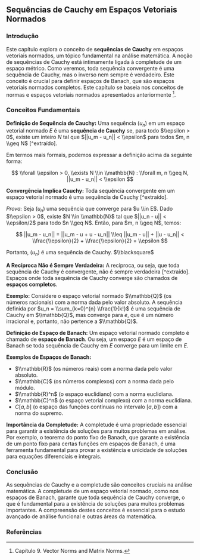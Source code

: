 ## Sequências de Cauchy em Espaços Vetoriais Normados

### Introdução
Este capítulo explora o conceito de **sequências de Cauchy** em espaços vetoriais normados, um tópico fundamental na análise matemática. A noção de sequências de Cauchy está intimamente ligada à completude de um espaço métrico. Como veremos, toda sequência convergente é uma sequência de Cauchy, mas o inverso nem sempre é verdadeiro. Este conceito é crucial para definir espaços de Banach, que são espaços vetoriais normados completos. Este capítulo se baseia nos conceitos de normas e espaços vetoriais normados apresentados anteriormente [^1].

### Conceitos Fundamentais

**Definição de Sequência de Cauchy:**
Uma sequência $(u_n)$ em um espaço vetorial normado $E$ é uma **sequência de Cauchy** se, para todo $\\epsilon > 0$, existe um inteiro $N$ tal que $||u_m - u_n|| < \\epsilon$ para todos $m, n \\geq N$ [^extraído].

Em termos mais formais, podemos expressar a definição acima da seguinte forma:

$$ \\forall \\epsilon > 0, \\exists N \\in \\mathbb{N} : \\forall m, n \\geq N, ||u_m - u_n|| < \\epsilon $$

**Convergência Implica Cauchy:**
Toda sequência convergente em um espaço vetorial normado é uma sequência de Cauchy [^extraído].

*Prova:*
Seja $(u_n)$ uma sequência que converge para $u \\in E$. Dado $\\epsilon > 0$, existe $N \\in \\mathbb{N}$ tal que $||u_n - u|| < \\epsilon/2$ para todo $n \\geq N$. Então, para $m, n \\geq N$, temos:

$$ ||u_m - u_n|| = ||u_m - u + u - u_n|| \\leq ||u_m - u|| + ||u - u_n|| < \\frac{\\epsilon}{2} + \\frac{\\epsilon}{2} = \\epsilon $$

Portanto, $(u_n)$ é uma sequência de Cauchy. $\\blacksquare$

**A Recíproca Não é Sempre Verdadeira:**
A recíproca, ou seja, que toda sequência de Cauchy é convergente, não é sempre verdadeira [^extraído]. Espaços onde toda sequência de Cauchy converge são chamados de **espaços completos**.

**Exemplo:**
Considere o espaço vetorial normado $\\mathbb{Q}$ (os números racionais) com a norma dada pelo valor absoluto. A sequência definida por $u_n = \\sum_{k=0}^{n} \\frac{1}{k!}$ é uma sequência de Cauchy em $\\mathbb{Q}$, mas converge para $e$, que é um número irracional e, portanto, não pertence a $\\mathbb{Q}$.

**Definição de Espaço de Banach:**
Um espaço vetorial normado completo é chamado de **espaço de Banach**. Ou seja, um espaço $E$ é um espaço de Banach se toda sequência de Cauchy em $E$ converge para um limite em $E$.

**Exemplos de Espaços de Banach:**
*   $\\mathbb{R}$ (os números reais) com a norma dada pelo valor absoluto.
*   $\\mathbb{C}$ (os números complexos) com a norma dada pelo módulo.
*   $\\mathbb{R}^n$ (o espaço euclidiano) com a norma euclidiana.
*   $\\mathbb{C}^n$ (o espaço vetorial complexo) com a norma euclidiana.
*   $C[a, b]$ (o espaço das funções contínuas no intervalo $[a, b]$) com a norma do supremo.

**Importância da Completude:**
A completude é uma propriedade essencial para garantir a existência de soluções para muitos problemas em análise. Por exemplo, o teorema do ponto fixo de Banach, que garante a existência de um ponto fixo para certas funções em espaços de Banach, é uma ferramenta fundamental para provar a existência e unicidade de soluções para equações diferenciais e integrais.

### Conclusão

As sequências de Cauchy e a completude são conceitos cruciais na análise matemática. A completude de um espaço vetorial normado, como nos espaços de Banach, garante que toda sequência de Cauchy converge, o que é fundamental para a existência de soluções para muitos problemas importantes. A compreensão destes conceitos é essencial para o estudo avançado de análise funcional e outras áreas da matemática.

### Referências
[^1]: Capítulo 9. Vector Norms and Matrix Norms.
<!-- END -->
